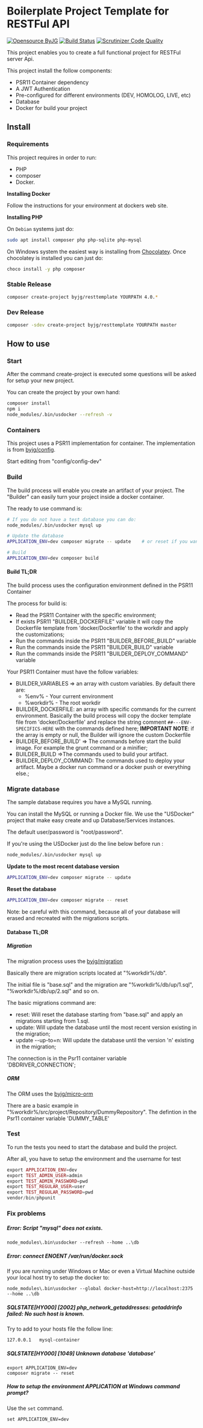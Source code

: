 # Boilerplate Project Template for RESTFul API

[![Opensource ByJG](https://img.shields.io/badge/opensource-byjg.com-brightgreen.svg)](http://opensource.byjg.com)
[![Build Status](https://travis-ci.org/byjg/php-rest-template.svg?branch=master)](https://travis-ci.org/byjg/php-rest-template)
[![Scrutinizer Code Quality](https://scrutinizer-ci.com/g/byjg/php-rest-template/badges/quality-score.png?b=master)](https://scrutinizer-ci.com/g/byjg/php-rest-template/?branch=master)

This project enables you to create a full functional project for RESTFul server Api.

This project install the follow components:
- PSR11 Container dependency
- A JWT Authentication
- Pre-configured for different environments (DEV, HOMOLOG, LIVE, etc)
- Database
- Docker for build your project 

## Install

### Requirements

This project requires in order to run:
 - PHP
 - composer
 - Docker. 

**Installing Docker**

Follow the instructions for your environment at dockers web site.


**Installing PHP**

On `Debian` systems just do:

```bash
sudo apt install composer php php-sqlite php-mysql
```

On Windows system the easiest way is installing from [Chocolatey](https://chocolatey.org/install). 
Once chocolatey is installed you can just do:

```bash
choco install -y php composer
```

### Stable Release

```bash
composer create-project byjg/resttemplate YOURPATH 4.0.*
```

### Dev Release

```bash
composer -sdev create-project byjg/resttemplate YOURPATH master
```

## How to use

### Start

After the command create-project is executed some questions will be asked for setup your new project.

You can create the project by your own hand:

```bash
composer install
npm i
node_modules/.bin/usdocker --refresh -v
``` 

### Containers

This project uses a PSR11 implementation for container. 
The implementation is from [byjg/config](https://github.com/byjg/config). 

Start editing from "config/config-dev"

### Build

The build process will enable you create an artifact of your project. 
The "Builder" can easily turn your project inside a docker container.

The ready to use command is:

```bash
# If you do not have a test database you can do:
node_modules/.bin/usdocker mysql up

# Update the database
APPLICATION_ENV=dev composer migrate -- update    # or reset if you want to recreate

# Build
APPLICATION_ENV=dev composer build
```

#### Build TL;DR

The build process uses the configuration environment defined in the PSR11 Container 

The process for build is:
- Read the PSR11 Container with the specific environment;
- If exists PSR11 "BUILDER_DOCKERFILE" variable it will copy the Dockerfile template from 'docker/Dockerfile' 
to the workdir and apply the customizations;
- Run the commands inside the PSR11 "BUILDER_BEFORE_BUILD" variable
- Run the commands inside the PSR11 "BUILDER_BUILD" variable
- Run the commands inside the PSR11 "BUILDER_DEPLOY_COMMAND" variable

Your PSR11 Container must have the follow variables:

- BUILDER_VARIABLES => an array with custom variables. By default there are:
    - %env% - Your current environment
    - %workdir% - The root workdir
- BUILDER_DOCKERFILE: an array with specific commands for the current environment. Basically
the build process will copy the docker template file from 'docker/Dockerfile' and replace the 
string comment `##---ENV-SPECIFICS-HERE` with the commands defined here; **IMPORTANT NOTE**: if the array is empty
or null, the Builder will ignore the custom Dockerfile
- BUILDER_BEFORE_BUILD' => The commands before start the build image. For example the grunt command or a minifier; 
- BUILDER_BUILD =>The commands used to build your artifact. 
- BUILDER_DEPLOY_COMMAND: The commands used to deploy your artifact. Maybe a docker run command or 
a docker push or everything else.;


### Migrate database

The sample database requires you have a MySQL running. 

You can install the MySQL or running a Docker file. We use the "USDocker"
project that make easy create and up Database/Services instances. 

The default user/password is "root/password".

If you're using the USDocker just do the line below before run :

```bash
node_modules/.bin/usdocker mysql up
```

**Update to the most recent database version**

```bash
APPLICATION_ENV=dev composer migrate -- update
```

**Reset the database**

```bash
APPLICATION_ENV=dev composer migrate -- reset
```

Note: be careful with this command, because all of your database will erased 
and recreated with the migrations scripts.

#### Database TL;DR

##### Migration

The migration process uses the [byjg/migration](https://github.com/byjg/migration)

Basically there are migration scripts located at "%workdir%/db".

The initial file is "base.sql" and the migration are "%workdir%/db/up/1.sql", "%workdir%/db/up/2.sql" and so on. 

The basic migrations command are:
- reset: Will reset the database starting from "base.sql" and apply an migrations starting from 1.sql.
- update: Will update the database until the most recent version existing in the migration;
- update --up-to=n: Will update the database until the version 'n' existing in the migration;

The connection is in the Psr11 container variable 'DBDRIVER_CONNECTION';

##### ORM

The ORM uses the [byjg/micro-orm](https://github.com/byjg/micro-orm)

There are a basic example in "%workdir%/src/project/Repository/DummyRepository". 
The defintion in the Psr11 container variable 'DUMMY_TABLE'

### Test

To run the tests you need to start the database and build the project. 

After all, you have to setup the environment and the username for test

```php
export APPLICATION_ENV=dev
export TEST_ADMIN_USER=admin
export TEST_ADMIN_PASSWORD=pwd
export TEST_REGULAR_USER=user
export TEST_REGULAR_PASSWORD=pwd
vendor/bin/phpunit
```

### Fix problems

##### Error: Script "mysql" does not exists.

```
node_modules\.bin\usdocker --refresh --home ..\db
```

##### Error: connect ENOENT /var/run/docker.sock

If you are running under Windows or Mac or even a Virtual Machine outside your local host
try to setup the docker to:
 
```
node_modules\.bin\usdocker --global docker-host=http://localhost:2375 --home ..\db
```

##### SQLSTATE[HY000] [2002] php_network_getaddresses: getaddrinfo failed: No such host is known.

Try to add to your hosts file the follow line:

```
127.0.0.1	mysql-container
``` 

##### SQLSTATE[HY000] [1049] Unknown database 'database'

```
export APPLICATION_ENV=dev
composer migrate -- reset 
```

##### How to setup the environment APPLICATION at Windows command prompt?

Use the `set` command.

```
set APPLICATION_ENV=dev
```

